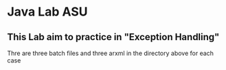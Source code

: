 # Java Lab ASU
## This Lab aim to practice in "Exception Handling" 
Thre are three batch files and three arxml in the directory above for each case 

